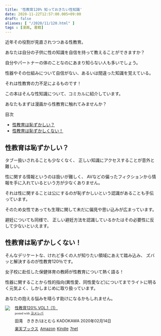 ```yaml
---
title: '性教育120% 知っておきたい性知識'
date: 2020-11-22T12:57:00.005+09:00
draft: false
aliases: [ "/2020/11/120.html" ]
tags : [漫画, 書籍]
---
```


近年その役割が見直されつつある性教育。

あなたは自分の子供に性の知識を自信を持って教えることができますか？

自分やパートナーの体のことなのにあまり知らない人も多いでしょう。

性器やその仕組みについて自信がない、あるいは間違った知識を覚えている。

それは性教育の力不足によるものです！

この本はそんな性知識について、コミカルに紹介しています。

あなたもまずは漫画から性教育に触れてみませんか？

目次

- [性教育は恥ずかしい？](#性教育は恥ずかしい)
- [性教育は恥ずかしくない！](#性教育は恥ずかしくない)

性教育は恥ずかしい？[](#性教育は恥ずかしい？ "性教育は恥ずかしい？")
--------------------------------------

タブー扱いされることも少なくなく、 正しい知識にアクセスすることが意外と難しい。

性に関する情報というのは扱いが難しく、 AVなどの偏ったフィクションから情報を手に入れているという方が少なくありません。

それは性に関することは公にするのが恥ずかしいという認識があることも手伝っています。

そのため女性であっても生理に関して未だに偏見や思い込みが広まっています。

避妊についても同様で、 正しい避妊方法を認識しているかたはその必要性に反して少ないといえます。

性教育は恥ずかしくない！[](#性教育は恥ずかしくない！ "性教育は恥ずかしくない！")
--------------------------------------------

そんなデリケートな、けれど多くの人が知りたい領域にあえて踏み込み、 ズバッと解決するのが性教育120％です。

女子校に赴任した保健体育の教師が性教育について熱く語る！

性器に関することから性的指向(異性愛、同性愛など)についてまでライトに明るく元気よく、しかしまじめに取り扱っています。

あなたの抱える悩みを晴らす助けになるかもしれません。
<div class="booklink-box" style="text-align:left;padding-bottom:20px;font-size:small;zoom: 1;overflow: hidden;"><div class="booklink-image" style="float:left;margin:0 15px 10px 0;"><a href="//af.moshimo.com/af/c/click?a_id=2220301&p_id=56&pc_id=56&pl_id=637&s_v=b5Rz2P0601xu&url=http%3A%2F%2Fbooks.rakuten.co.jp%2Frb%2F16166355%2F" target="_blank" ><img src="https://thumbnail.image.rakuten.co.jp/@0_mall/book/cabinet/0010/9784049130010.jpg?_ex=64x64" style="border: none;" /></a><img src="//i.moshimo.com/af/i/impression?a_id=2220301&p_id=56&pc_id=56&pl_id=637" width="1" height="1" style="border:none;"></div><div class="booklink-info" style="line-height:120%;zoom: 1;overflow: hidden;"><div class="booklink-name" style="margin-bottom:10px;line-height:120%"><a href="//af.moshimo.com/af/c/click?a_id=2220301&p_id=56&pc_id=56&pl_id=637&s_v=b5Rz2P0601xu&url=http%3A%2F%2Fbooks.rakuten.co.jp%2Frb%2F16166355%2F" target="_blank" >性教育120% VOL.1（1）</a><img src="//i.moshimo.com/af/i/impression?a_id=2220301&p_id=56&pc_id=56&pl_id=637" width="1" height="1" style="border:none;"><div class="booklink-powered-date" style="font-size:8pt;margin-top:5px;font-family:verdana;line-height:120%">posted with <a href="https://yomereba.com" rel="nofollow" target="_blank">ヨメレバ</a></div></div><div class="booklink-detail" style="margin-bottom:5px;">田滝　ききき/ほとむら KADOKAWA 2020年02月14日    </div><div class="booklink-link2" style="margin-top:10px;"><div class="shoplinkrakuten" style="display:inline;margin-right:5px"><a href="//af.moshimo.com/af/c/click?a_id=2220301&p_id=56&pc_id=56&pl_id=637&s_v=b5Rz2P0601xu&url=http%3A%2F%2Fbooks.rakuten.co.jp%2Frb%2F16166355%2F" target="_blank" >楽天ブックス</a><img src="//i.moshimo.com/af/i/impression?a_id=2220301&p_id=56&pc_id=56&pl_id=637" width="1" height="1" style="border:none;"></div><div class="shoplinkamazon" style="display:inline;margin-right:5px"><a href="//af.moshimo.com/af/c/click?a_id=2220302&p_id=170&pc_id=185&pl_id=4062&s_v=b5Rz2P0601xu&url=https%3A%2F%2Fwww.amazon.co.jp%2Fexec%2Fobidos%2FASIN%2F4049130017" target="_blank" >Amazon</a></div><div class="shoplinkkindle" style="display:inline;margin-right:5px"><a href="//af.moshimo.com/af/c/click?a_id=2220302&p_id=170&pc_id=185&pl_id=4062&s_v=b5Rz2P0601xu&url=https%3A%2F%2Fwww.amazon.co.jp%2Fgp%2Fsearch%3Fkeywords%3D%25E6%2580%25A7%25E6%2595%2599%25E8%2582%25B2120%2525%2520VOL.1%25EF%25BC%25881%25EF%25BC%2589%26__mk_ja_JP%3D%2583J%2583%255E%2583J%2583i%26url%3Dnode%253D2275256051" target="_blank" >Kindle</a></div><div class="shoplinkseven" style="display:inline;margin-right:5px"><a href="//af.moshimo.com/af/c/click?a_id=2317554&p_id=932&pc_id=1188&pl_id=12456&s_v=b5Rz2P0601xu&url=http%3A%2F%2F7net.omni7.jp%2Fsearch%2F%3FsearchKeywordFlg%3D1%26keyword%3D9784049130010" target="_blank" >7net<img src="//i.moshimo.com/af/i/impression?a_id=2317554&p_id=932&pc_id=1188&pl_id=12456" width="1" height="1" style="border:none;"></a></div>            	  	  	  	  	</div></div><div class="booklink-footer" style="clear: left"></div></div>